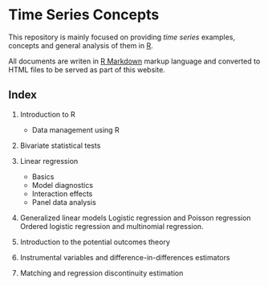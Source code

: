 # Time Series Concepts

This repository is mainly focused on providing *time series* examples, concepts and general
analysis of them in [R](https://www.r-project.org/).

All documents are writen in [R Markdown](https://rmarkdown.rstudio.com/) markup language and converted to HTML files to be served as part of this website.

## Index

1. Introduction to R
    * Data management using R

2. Bivariate statistical tests
 
3. Linear regression
    * Basics
    * Model diagnostics
    * Interaction effects
    * Panel data analysis

4. Generalized linear models 
    Logistic regression and Poisson regression
    Ordered logistic regression and multinomial regression.

5. Introduction to the potential outcomes theory

6. Instrumental variables and difference-in-differences estimators

7. Matching and regression discontinuity estimation

